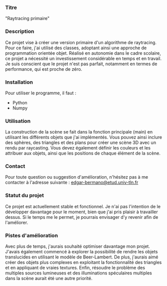 ### Titre
"Raytracing primaire"


### Description
Ce projet vise à créer une version primaire d'un algorithme de raytracing.
Pour ce faire, j'ai utilisé des classes, adoptant ainsi une approche de programmation orientée objet.
Réalisé en autonomie dans le cadre scolaire, ce projet a nécessité un investissement considérable en temps et en travail.
Je suis conscient que le projet n'est pas parfait, notamment en termes de performance, qui est proche de zéro.


### Installation
Pour utiliser le programme, il faut :
- Python
- Numpy


### Utilisation
La construction de la scène se fait dans la fonction principale (main) en utilisant les différents objets que j'ai implémentés.
Vous pouvez ainsi inclure des sphères, des triangles et des plans pour créer une scène 3D avec un rendu par raycasting.
Vous devez également définir les couleurs et les attribuer aux objets, ainsi que les positions de chaque élément de la scène.


### Contact
Pour toute question ou suggestion d'amélioration, n'hésitez pas à me contacter à l'adresse suivante : edgar-bermano@etud.univ-tln.fr


### Statut du projet
Ce projet est actuellement stable et fonctionnel. Je n'ai pas l'intention de le développer davantage pour le moment, bien que j'ai pris plaisir à travailler dessus.
Si le temps me le permet, je pourrais envisager d'y revenir afin de l'améliorer.


### Pistes d'amélioration
Avec plus de temps, j'aurais souhaité optimiser davantage mon projet.
J'avais également commencé à explorer la possibilité de rendre les objets translucides en utilisant le modèle de Beer-Lambert.
De plus, j'aurais aimé créer des objets plus complexes en exploitant la fonctionnalité des triangles et en appliquant de vraies textures.
Enfin, résoudre le problème des multiples sources lumineuses et des illuminations spéculaires multiples dans la scène aurait été une autre priorité.